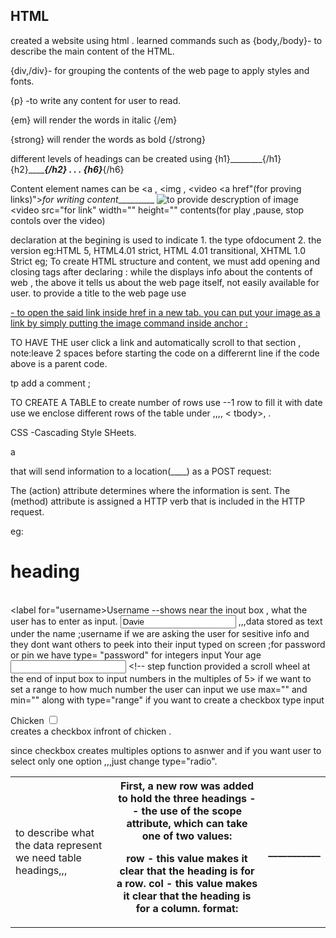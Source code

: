 **HTML**
---

created a website using html .
learned commands such as {body,/body}- to describe the main content of the HTML.
 
{div,/div}- for grouping the contents of the web page to apply styles and fonts.

{p} -to write any content for user to read.

{em} will render the words in italic {/em}

{strong} will render the words as bold {/strong}

different levels of headings can be created using 
{h1}________{/h1}
{h2}_______{/h2}
.
.
.
{h6}___{/h6}

<elementName attributeName="attributeValue">Content</elementName>
element names can be <a , <img , <video
<a href"(for proving links)">_for writing content__________</a>
<img src="for link" alt="to provide descryption of image">
<video src="for link" width="" height="" contents(for play ,pause, stop contols over the video)

declaration at the begining is used to indicate 1. the type ofdocument 2. the version  eg:HTML 5, HTML4.01 strict, HTML 4.01 transitional, XHTML 1.0 Strict
eg; <!DOCTYPE html>
 To create HTML structure and content, we must add opening and closing <html> tags after declaring <!DOCTYPE html>:
  while the <body> displays info about the contents of web , the <head> above it tells us about the web page itself, not easily available for user.
   to provide a title to the web page use <title>____</title>

<body>
<a href="" target="_blank"> - to open the said link inside href in a new tab.
you can put your image as a link by simply putting the image command inside anchor :<a_____> <img________> </a>

TO HAVE THE user click a link and automatically scroll to that section ,
note:leave 2 spaces before starting the code on a differernt line if the code above is a parent code.

tp add a comment ; <!--________-->

TO CREATE A TABLE <table>
to create number of rows use <tr> </tr> --1 row
to fill it with date use <td>
to describe what the data represent we need table headings,,,<th>
First, a new row was added to hold the three headings
-- the use of the scope attribute, which can take one of two values:

row - this value makes it clear that the heading is for a row.
col - this value makes it clear that the heading is for a column.
format: <th scope="row/col" >___________</th>
we enclose different rows of the table under ,,,<thead>, <
tbody>, <tfoot>.

CSS -Cascading Style SHeets.

 a <form> that will send information to a location(____) as a POST request:

The (action) attribute determines where the information is sent.
The (method) attribute is assigned a HTTP verb that is included in the HTTP request.

eg: <form>
				<h1>heading</h1>  
	      <!--Add your code below-->
        <label for="username>Username</label> --shows near the inout box , what the user has to enter as input.
        <input type="text" name="username" value="Davie"> ,,,data stored as text under the name ;username
      </form>
     if we are asking the user for sesitive info and they dont want others to peek into their input typed on screen ;for password or pin 
we have type= "password"
for integers input 
<label for="year">Your age</label>
<input type="number" id="year" name="age" step="5">   <!-- step function provided a scroll wheel at the end of input box to input numbers in the multiples of 5>
if we want to set a range to how much number the user can input we use max="" and min="" along with type="range"
if you want to create a checkbox type input
<section class="protein">
 <label for="chicken">Chicken</label>
 <input type="checkbox" id="chicken" name="protein" value="chicken">
</section> creates a checkbox infront of chicken .

since checkbox creates multiples options to asnwer and if you want user to select only one option ,,,just change type="radio".
